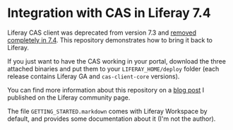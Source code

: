 # Integration with CAS in Liferay 7.4

Liferay CAS client was deprecated from version 7.3 and [removed completely in 7.4](https://learn.liferay.com/dxp/latest/en/installation-and-upgrades/upgrading-liferay/reference/maintenance-mode-and-deprecations-in-7-4.html#features-deprecated-in-7-4). This repository demonstrates how to bring it back to Liferay.

If you just want to have the CAS working in your portal, download the three attached binaries and put them to your `LIFERAY_HOME/deploy` folder (each release contains Liferay GA and `cas-client-core` versions). 

You can find more information about this repository on a [blog post](https://liferay.dev/blogs/-/blogs/how-to-bring-back-cas-integration-to-liferay-7-4) I published on the Liferay community page.

The file `GETTING_STARTED.markdown` comes with Liferay Workspace by default, and provides some documentation about it (I'm not the author).